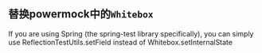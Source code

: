 
## 替换powermock中的`Whitebox`
If you are using Spring (the spring-test library specifically), 
you can simply use ReflectionTestUtils.setField instead of Whitebox.setInternalState
